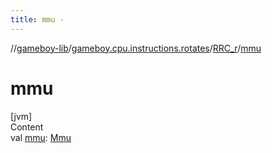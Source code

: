 ```yaml
---
title: mmu -
---
```

//[gameboy-lib](../../index.md)/[gameboy.cpu.instructions.rotates](../index.md)/[RRC_r](index.md)/[mmu](mmu.md)



# mmu  
[jvm]  
Content  
val [mmu](mmu.md): [Mmu](../../gameboy.memory/-mmu/index.md)  



